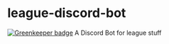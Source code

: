 # league-discord-bot

[![Greenkeeper badge](https://badges.greenkeeper.io/maxjoehnk/league-discord-bot.svg)](https://greenkeeper.io/)
A Discord Bot for league stuff
